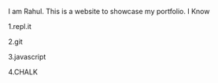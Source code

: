 I am Rahul.
This is a website to showcase my portfolio.
I Know

1.repl.it

2.git

3.javascript

4.CHALK
